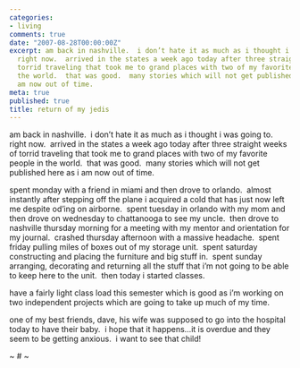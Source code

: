 ```yaml
---
categories:
- living
comments: true
date: "2007-08-28T00:00:00Z"
excerpt: am back in nashville.  i don’t hate it as much as i thought i was going to. 
  right now.  arrived in the states a week ago today after three straight weeks of
  torrid traveling that took me to grand places with two of my favorite people in
  the world.  that was good.  many stories which will not get published here as i
  am now out of time. 
meta: true
published: true
title: return of my jedis
---
```


am back in nashville.  i don’t hate it as much as i thought i was going to.  right now.  arrived in the states a week ago today after three straight weeks of torrid traveling that took me to grand places with two of my favorite people in the world.  that was good.  many stories which will not get published here as i am now out of time.  

spent monday with a friend in miami and then drove to orlando.  almost instantly after stepping off the plane i acquired a cold that has just now left me despite od’ing on airborne.  spent tuesday in orlando with my mom and then drove on wednesday to chattanooga to see my uncle.  then drove to nashville thursday morning for a meeting with my mentor and orientation for my journal.  crashed thursday afternoon with a massive headache.  spent friday pulling miles of boxes out of my storage unit.  spent saturday constructing and placing the furniture and big stuff in.  spent sunday arranging, decorating and returning all the stuff that i’m not going to be able to keep here to the unit.  then today i started classes.

have a fairly light class load this semester which is good as i’m working on two independent projects which are going to take up much of my time.

one of my best friends, dave, his wife was supposed to go into the hospital today to have their baby.  i hope that it happens…it is overdue and they seem to be getting anxious.  i want to see that child!  

~ # ~
